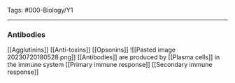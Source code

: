 Tags: #000-Biology/Y1

---
### Antibodies
[[Agglutinins]]
[[Anti-toxins]]
[[Opsonins]]
![[Pasted image 20230720180528.png]]
[[Antibodies]] are produced by [[Plasma cells]] in the immune system
[[Primary immune response]]
[[Secondary immune response]]

